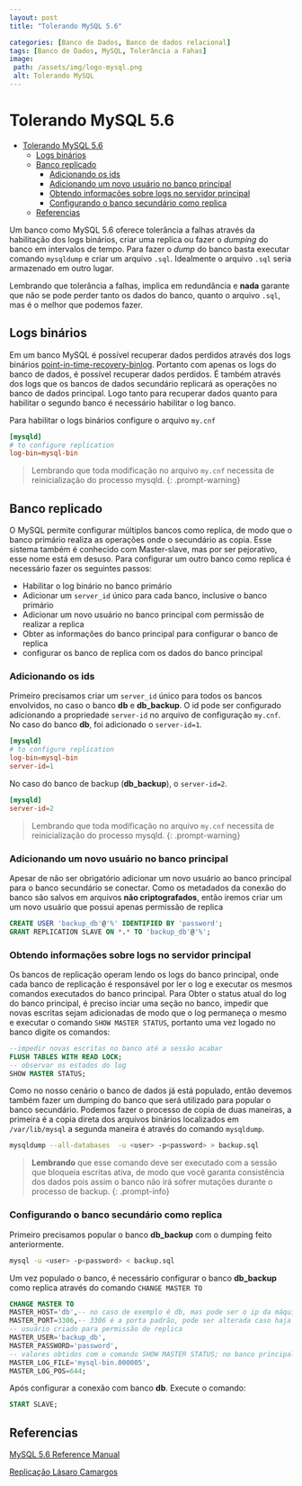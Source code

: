 ```yaml
---
layout: post
title: "Tolerando MySQL 5.6"

categories: [Banco de Dados, Banco de dados relacional]
tags: [Banco de Dados, MySQL, Tolerância a Fahas]
image:
 path: /assets/img/logo-mysql.png
 alt: Tolerando MySQL
---
```


# Tolerando MySQL 5.6

- [Tolerando MySQL 5.6](#tolerando-mysql-56)
  - [Logs binários](#logs-binários)
  - [Banco replicado](#banco-replicado)
    - [Adicionando os ids](#adicionando-os-ids)
    - [Adicionando um novo usuário no banco principal](#adicionando-um-novo-usuário-no-banco-principal)
    - [Obtendo informações sobre logs no servidor principal](#obtendo-informações-sobre-logs-no-servidor-principal)
    - [Configurando o banco secundário como replica](#configurando-o-banco-secundário-como-replica)
  - [Referencias](#referencias)

Um banco como MySQL 5.6 oferece tolerância a falhas através da habilitação dos logs binários, criar uma replica ou fazer o _dumping_ do banco em intervalos de tempo.
Para fazer o _dump_ do banco basta executar comando `mysqldump` e criar um arquivo `.sql`. Idealmente o arquivo `.sql` seria armazenado em outro lugar.

Lembrando que tolerância a falhas, implica em redundância e **nada** garante que não se pode perder tanto os dados do banco, quanto o arquivo `.sql`, mas é o melhor que podemos fazer.

## Logs binários

Em um banco MySQL é possível recuperar dados perdidos através dos logs binários [point-in-time-recovery-binlog][point-in-time-recovery-binlog].
Portanto com apenas os logs do banco de dados, é possível recuperar dados perdidos. É também através dos logs que os bancos de dados secundário
replicará as operações no banco de dados principal. Logo tanto para recuperar dados quanto para habilitar o segundo banco é necessário habilitar o log banco.

Para habilitar o logs binários configure o arquivo `my.cnf`

```cnf
[mysqld]
# to configure replication
log-bin=mysql-bin
```

> Lembrando que toda modificação no arquivo `my.cnf` necessita de reinicialização do processo mysqld.
{: .prompt-warning}

## Banco replicado

O MySQL permite configurar múltiplos bancos como replica, de modo que o banco primário realiza as operações onde o secundário as copia.
Esse sistema também é conhecido com Master-slave, mas por ser pejorativo, esse nome está em desuso.
Para configurar um outro banco como replica é necessário fazer os seguintes passos:

- Habilitar o log binário no banco primário
- Adicionar um `server_id` único para cada banco, inclusive o banco primário
- Adicionar um novo usuário no banco principal com permissão de realizar a replica
- Obter as informações do banco principal para configurar o banco de replica
- configurar os banco de replica com os dados do banco principal

### Adicionando os ids

Primeiro precisamos criar um `server_id` único para todos os bancos envolvidos, no caso o banco **db** e **db_backup**.
O id pode ser configurado adicionando a propriedade `server-id` no arquivo de configuração `my.cnf`.
No caso do banco **db**, foi adicionado o `server-id=1`.

```cnf
[mysqld]
# to configure replication
log-bin=mysql-bin
server-id=1
```

No caso do banco de backup (**db_backup**), o `server-id=2`.

```cnf
[mysqld]
server-id=2
```

> Lembrando que toda modificação no arquivo `my.cnf` necessita de reinicialização do processo mysqld.
{: .prompt-warning}

### Adicionando um novo usuário no banco principal

Apesar de não ser obrigatório adicionar um novo usuário ao banco principal para o banco secundário se conectar.
Como os metadados da conexão do banco são salvos em arquivos **não criptografados**, então iremos criar um um novo usuário que
possui apenas permissão de replica

```sql
CREATE USER 'backup_db'@'%' IDENTIFIED BY 'password';
GRANT REPLICATION SLAVE ON *.* TO 'backup_db'@'%';
```

### Obtendo informações sobre logs no servidor principal

Os bancos de replicação operam lendo os logs do banco principal, onde cada banco de replicação é responsável por ler o log e executar os mesmos comandos executados do banco principal.
Para Obter o status atual do log do banco principal, é preciso inciar uma seção no banco, impedir que novas escritas sejam adicionadas de modo que o log permaneça o mesmo e
executar o comando `SHOW MASTER STATUS`, portanto uma vez logado no banco digite os comandos:

```sql
--impedir novas escritas no banco até a sessão acabar
FLUSH TABLES WITH READ LOCK;
-- observar os estados do log
SHOW MASTER STATUS;
```

Como no nosso cenário o banco de dados já está populado, então devemos também fazer um dumping do banco que será utilizado para popular o banco secundário.
Podemos fazer o processo de copia de duas maneiras, a primeira é a copia direta dos arquivos binários localizados em `/var/lib/mysql` a segunda maneira é através do comando `mysqldump`.

```bash
mysqldump --all-databases  -u <user> -p<password> > backup.sql
```

> **Lembrando** que esse comando deve ser executado com a sessão que bloqueia escritas ativa,
  de modo que você garanta consistência dos dados pois assim o
  banco não irá sofrer mutações durante o processo de backup.
{: .prompt-info}

### Configurando o banco secundário como replica

Primeiro precisamos popular o banco **db_backup** com o dumping feito anteriormente.

```bash
mysql -u <user> -p<password> < backup.sql
```

Um vez populado o banco, é necessário configurar o banco **db_backup** como replica através do comando `CHANGE MASTER TO`

```sql
CHANGE MASTER TO
MASTER_HOST='db',-- no caso de exemplo é db, mas pode ser o ip da máquina do outro banco
MASTER_PORT=3306,-- 3306 é a porta padrão, pode ser alterada caso haja necessidade
-- usuário criado para permissão de replica
MASTER_USER='backup_db',
MASTER_PASSWORD='password',
-- valores obtidos com o comando SHOW MASTER STATUS; no banco principal
MASTER_LOG_FILE='mysql-bin.000005',
MASTER_LOG_POS=644;
```

Após configurar a conexão com banco **db**. Execute o comando:

```sql
START SLAVE;
```

## Referencias

[MySQL 5.6 Reference Manual](https://downloads.mysql.com/docs/refman-5.6-en.pdf)

[Replicação Lásaro Camargos](https://lasarojc.github.io/ds_notes/fault/replication/)

[point-in-time-recovery-binlog]: https://dev.mysql.com/doc/refman/5.7/en/point-in-time-recovery-binlog.html
